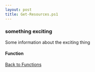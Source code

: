 ```yaml
---
layout: post
title: Get-Resources.ps1
---
```


### something exciting

Some information about the exciting thing

#### Function

<script src="https://gist-it.appspot.com/github.com/BanterBoy/scripts-blog/blob/master/PowerShell/functions/Get-Resources.ps1" crossorigin="anonymous"></script>

<a href="/menu/_pages/functions.html">Back to Functions</a>
